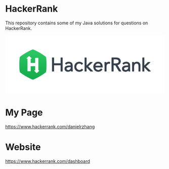 # HackerRank
This repository contains some of my Java solutions for questions on HackerRank.

![](/images/HackerRank.png)

# My Page
https://www.hackerrank.com/danielrzhang

# Website
https://www.hackerrank.com/dashboard


